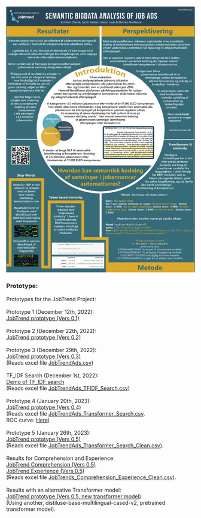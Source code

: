<p align="center">
  <img src="../PosterSprogTeknologiVers1.jpg" alt="Poster SprogTeknologisk Konference, KU 2022. " title="Poster SprogTeknologisk Konference, KU 2022.">
</p>

<h3>Prototype:</h3>
Prototypes for the JobTrend Project:<br>
<br>
Prototype 1 (December 12th, 2022): <br>
<a href="JobTrendPrototype1.ipynb">JobTrend prototype (Vers 0.1)</a><br>
<br>
Prototype 2 (December 22th, 2022): <br>
<a href="JobTrendPrototype2.ipynb">JobTrend prototype (Vers 0.2)</a><br>
<br>
Prototype 3 (December 29th, 2022): <br>
<a href="JobTrendPrototype3.ipynb">JobTrend prototype (Vers 0.3)</a><br>
(Reads excel file <a href="JobTrendAds.csv">JobTrendAds.csv</a>)<br>
<br>
TF_IDF Search (December 1st, 2022): <br>
<a href="PersonalCompetencies_TFIDF_Search.ipynb">Demo of TF_IDF search</a><br>
(Reads excel file <a href="JobTrendAds_TFIDF_Search.csv">JobTrendAds_TFIDF_Search.csv</a>)<br>
<br>
Prototype 4 (January 20th, 2023): <br>
<a href="JobTrendPrototype4.ipynb">JobTrend prototype (Vers 0.4)</a><br>
(Reads excel file <a href="JobTrendAds_Transformer_Search.csv">JobTrendAds_Transformer_Search.csv</a>.<br>
ROC curve: <a href="JobTrendPrototype4ROC.ipynb">Here</a>)<br>
<br>
Prototype 5 (January 26th, 2023): <br>
<a href="JobTrendPrototype5.ipynb">JobTrend prototype (Vers 0.5)</a><br>
(Reads excel file <a href="JobTrendAds_Transformer_Search_Clean.csv">JobTrendAds_Transformer_Search_Clean.csv</a>).<br>
<br>
Results for Comprehension and Experience:<br>
<a href="JobTrendPrototype5Comprehension.ipynb">JobTrend Comprehension (Vers 0.5)</a><br>
<a href="JobTrendPrototype5Experience.ipynb">JobTrend Experience (Vers 0.5)</a><br>
(Reads excel file <a href="JobTrendsComprehensionClean.csv">JobTrends_Comprehension_Experience_Clean.csv</a>).<br>
<br>
Results with an alternative Transformer model:<br>
<a href="JobTrendPrototype5AnotherTransformer.ipynb">JobTrend prototype (Vers 0.5, new transformer model)</a><br>
(Using another, distiluse-base-multilingual-cased-v2, pretrained transformer model).<br>
<br>

